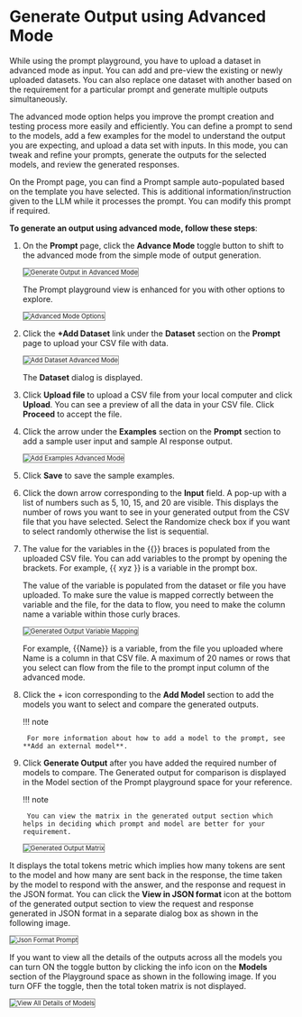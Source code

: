 # Generate Output using Advanced Mode

While using the prompt playground, you have to upload a dataset in advanced mode as input. You can add and pre-view the existing or newly uploaded datasets. You can also replace one dataset with another based on the requirement for a particular prompt and generate multiple outputs simultaneously. 

The advanced mode option helps you improve the prompt creation and testing process more easily and efficiently. You can define a prompt to send to the models, add a few examples for the model to understand the output you are expecting, and upload a data set with inputs. In this mode, you can tweak and refine your prompts, generate the outputs for the selected models, and review the generated responses.   

On the Prompt page, you can find a Prompt sample auto-populated based on the template you have selected. This is additional information/instruction given to the LLM while it processes the prompt. You can modify this prompt if required.

**To generate an output using advanced mode, follow these steps**:


1. On the **Prompt** page, click the **Advance Mode** toggle button to shift to the advanced mode from the simple mode of output generation.

    <img src="../images/generate-output-in-advanced-mode.png" alt="Generate Output in Advanced Mode" title="Generate Output in Advanced Mode" style="border: 1px solid gray; zoom:80%;">

    The Prompt playground view is enhanced for you with other options to explore.

    <img src="../images/advanced-mode-options.png" alt="Advanced Mode Options" title="Advanced Mode Options" style="border: 1px solid gray; zoom:80%;">

1. Click the **+Add Dataset** link under the **Dataset** section on the **Prompt** page to upload your CSV file with data.

    <img src="../images/add-dataset-advanced-mode.png" alt="Add Dataset Advanced Mode" title="Add Dataset Advanced Mode" style="border: 1px solid gray; zoom:80%;">

    The **Dataset** dialog is displayed.

2. Click **Upload file** to upload a CSV file from your local computer and click **Upload**. You can see a preview of all the data in your CSV file. Click **Proceed** to accept the file.
3. Click the arrow under the **Examples** section on the **Prompt** section to add a sample user input and sample AI response output.

    <img src="../images/add-examples-advanced-mode.png" alt="Add Examples Advanced Mode" title="Add Examples Advanced Mode" style="border: 1px solid gray; zoom:80%;">

    
1. Click **Save** to save the sample examples.

2. Click the down arrow corresponding to the **Input** field. A pop-up with a list of numbers such as 5, 10, 15, and 20 are visible. This displays the number of rows you want to see in your generated output from the CSV file that you have selected. Select the Randomize check box if you want to select randomly otherwise the list is sequential.

3. The value for the variables in the {{}} braces is populated from the uploaded CSV file. You can add variables to the prompt by opening the brackets. For example, {{ xyz }} is a variable in the prompt box. 

    The value of the variable is populated from the dataset or file you have uploaded. To make sure the value is mapped correctly between the variable and the file, for the data to flow, you need to make the column name a variable within those curly braces.

    <img src="../images/generated-output-variable-mapping.png" alt="Generated Output Variable Mapping" title="Generated Output Variable Mapping" style="border: 1px solid gray; zoom:80%;">
    
    For example, {{Name}} is a variable, from the file you uploaded where Name is a column in that CSV file. A maximum of 20 names or rows that you select can flow from the file to the prompt input column of the advanced mode.

1. Click the + icon corresponding to the **Add Model** section to add the models you want to select and compare the generated outputs.

    !!! note

        For more information about how to add a model to the prompt, see **Add an external model**.

1. Click **Generate Output** after you have added the required number of models to compare. The Generated output for comparison is displayed in the Model section of the Prompt playground space for your reference.

    !!! note

        You can view the matrix in the generated output section which helps in deciding which prompt and model are better for your requirement.

    <img src="../images/generated-output-matrix.png" alt="Generated Output Matrix" title="Generated Output Matrix" style="border: 1px solid gray; zoom:80%;">


It displays the total tokens metric which implies how many tokens are sent to the model and how many are sent back in the response, the time taken by the model to respond with the answer, and the response and request in the JSON format. You can click the **View in JSON format** icon at the bottom of the generated output section to view the request and response generated in JSON format in a separate dialog box as shown in the following image.

<img src="../images/json-format-prompt.png" alt="Json Format Prompt" title="Json Format Prompt" style="border: 1px solid gray; zoom:80%;">


If you want to view all the details of the outputs across all the models you can turn ON the toggle button by clicking the info icon on the **Models** section of the Playground space as shown in the following image. If you turn OFF the toggle, then the total token matrix is not displayed.

<img src="../images/view-all-details-of-models.png" alt="View All Details of Models" title="View All Details of Models" style="border: 1px solid gray; zoom:80%;">

